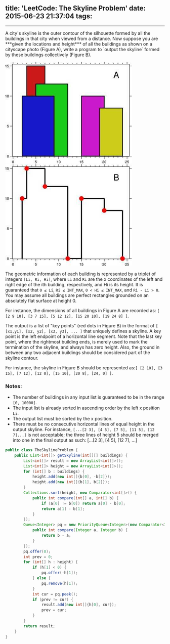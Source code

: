 title: 'LeetCode: The Skyline Problem'
date: 2015-06-23 21:37:04
tags:
---
<hr/>   
A city's skyline is the outer contour of the silhouette formed by all the buildings in that city when viewed from a distance. Now suppose you are ***given the locations and height*** of all the buildings as shown on a cityscape photo (Figure A), write a program to `output the skyline` formed by these buildings collectively (Figure B).

![Buildings  Skyline Contour](/img/leetcode/skyline1.jpg)
![Buildings  Skyline Contour](/img/leetcode/skyline2.jpg)

The geometric information of each building is represented by a triplet of integers `[Li, Ri, Hi]`, where `Li` and `Ri` are the x coordinates of the left and right edge of the ith building, respectively, and Hi is its height. It is guaranteed that `0 ≤ Li`, `Ri ≤ INT_MAX`, `0 < Hi ≤ INT_MAX`, and `Ri - Li > 0`. You may assume all buildings are perfect rectangles grounded on an absolutely flat surface at height 0.

For instance, the dimensions of all buildings in Figure A are recorded as: `[ [2 9 10], [3 7 15], [5 12 12], [15 20 10], [19 24 8] ]`.

The output is a list of "key points" (red dots in Figure B) in the format of `[ [x1,y1], [x2, y2], [x3, y3], ... ]` that uniquely defines a skyline. A key point is the left endpoint of a horizontal line segment. Note that the last key point, where the rightmost building ends, is merely used to mark the termination of the skyline, and always has zero height. Also, the ground in between any two adjacent buildings should be considered part of the skyline contour.

For instance, the skyline in Figure B should be represented as:`[ [2 10], [3 15], [7 12], [12 0], [15 10], [20 8], [24, 0] ]`.

### Notes:
* The number of buildings in any input list is guaranteed to be in the range `[0, 10000]`.
* The input list is already sorted in ascending order by the left x position `Li`.
* The output list must be sorted by the x position.
* There must be no consecutive horizontal lines of equal height in the output skyline. For instance, `[...[2 3], [4 5], [7 5], [11 5], [12 7]...]` is not acceptable; the three lines of height 5 should be merged into one in the final output as such: [...[2 3], [4 5], [12 7], ...]

```java
public class TheSkylineProblem {
    public List<int[]> getSkyline(int[][] buildings) {
        List<int[]> result = new ArrayList<int[]>();
        List<int[]> height = new ArrayList<int[]>();
        for (int[] b : buildings) {
            height.add(new int[]{b[0], -b[2]});
            height.add(new int[]{b[1], b[2]});
        }
        Collections.sort(height, new Comparator<int[]>() {
            public int compare(int[] a, int[] b) {
                if (a[0] != b[0]) return a[0] - b[0];
                return a[1] - b[1];
            }
        });
        Queue<Integer> pq = new PriorityQueue<Integer>(new Comparator<Integer>() {
            public int compare(Integer a, Integer b) {
                return b - a;
            }
        });
        pq.offer(0);
        int prev = 0;
        for (int[] h : height) {
            if (h[1] < 0) {
                pq.offer(-h[1]);
            } else {
                pq.remove(h[1]);
            }
            int cur = pq.peek();
            if (prev != cur) {
                result.add(new int[]{h[0], cur});
                prev = cur;
            }
        }
        return result;
    }
}
```